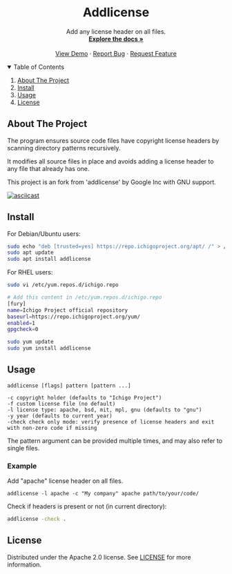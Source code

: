 <!--
	This file is part of Ichigo.

	Ichigo is free software: you can redistribute it and/or modify
	it under the terms of the GNU General Public License as published by
	the Free Software Foundation, either version 3 of the License, or
	(at your option) any later version.

	Ichigo is distributed in the hope that it will be useful,
	but WITHOUT ANY WARRANTY; without even the implied warranty of
	MERCHANTABILITY or FITNESS FOR A PARTICULAR PURPOSE.  See the
	GNU General Public License for more details.

	You should have received a copy of the GNU General Public License
	along with Ichigo.  If not, see <https://www.gnu.org/licenses/>.
-->

<!-- PROJECT LOGO -->
<br />
<p align="center">
  <h1 align="center">Addlicense</h3>

  <p align="center">
    Add any license header on all files.
    <br />
    <a href="https://github.com/ichigoproject/addlicense"><strong>Explore the docs »</strong></a>
    <br />
    <br />
    <a href="https://github.com/ichigoproject/addlicense">View Demo</a>
    ·
    <a href="https://github.com/ichigoproject/addlicense/issues">Report Bug</a>
    ·
    <a href="https://github.com/ichigoproject/addlicense/issues">Request Feature</a>
  </p>
</p>

<!-- TABLE OF CONTENTS -->
<details open="open">
  <summary>Table of Contents</summary>
  <ol>
    <li>
      <a href="#about-the-project">About The Project</a></li>
    <li><a href="#install">Install</a></li>
    <li><a href="#usage">Usage</a></li>
    <li><a href="#License">License</a></li>
  </ol>
</details>

## About The Project

The program ensures source code files have copyright license headers
by scanning directory patterns recursively.

It modifies all source files in place and avoids adding a license header
to any file that already has one.

This project is an fork from 'addlicense' by Google Inc with GNU support.

[![asciicast](https://asciinema.org/a/TMv12JAW3AHPRfcZ80QmKTXeR.svg)](https://asciinema.org/a/TMv12JAW3AHPRfcZ80QmKTXeR)

## Install
For Debian/Ubuntu users:
```bash
sudo echo "deb [trusted=yes] https://repo.ichigoproject.org/apt/ /" > /etc/apt/sources.list.d/ichigo.list
sudo apt update
sudo apt install addlicense
```

For RHEL users:
```bash
sudo vi /etc/yum.repos.d/ichigo.repo

# Add this content in /etc/yum.repos.d/ichigo.repo 
[fury]
name=Ichigo Project official repository
baseurl=https://repo.ichigoproject.org/yum/
enabled=1
gpgcheck=0

sudo yum update
sudo yum install addlicense
```
## Usage
```
addlicense [flags] pattern [pattern ...]

-c copyright holder (defaults to "Ichigo Project")
-f custom license file (no default)
-l license type: apache, bsd, mit, mpl, gnu (defaults to "gnu")
-y year (defaults to current year)
-check check only mode: verify presence of license headers and exit with non-zero code if missing
```
The pattern argument can be provided multiple times, and may also refer
to single files.

### Example
Add "apache" license header on all files.
```
addlicense -l apache -c "My company" apache path/to/your/code/
```

Check if headers is present or not (in current directory):
```bash
addlicense -check .
```

## License
Distributed under the Apache 2.0 license. See [LICENSE](https://github.com/ichigoproject/addlicense/blob/main/LICENSE) for more information.